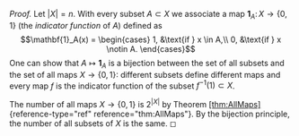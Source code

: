 *Proof.* Let $|X| = n$. With every subset $A \subset X$ we associate a
map $\mathbf{1}_A \colon X \to \{0,1\}$ (the *indicator function* of
$A$) defined as $$\mathbf{1}_A(x) =
\begin{cases}
1, &\text{if } x \in A,\\
0, &\text{if } x \notin A.
\end{cases}$$ One can show that $A \mapsto \mathbf{1}_A$ is a bijection
between the set of all subsets and the set of all maps $X \to \{0,1\}$:
different subsets define different maps and every map $f$ is the
indicator function of the subset $f^{-1}(1) \subset X$.

The number of all maps $X \to \{0,1\}$ is $2^{|X|}$ by Theorem
[\[thm:AllMaps\]](#thm:AllMaps){reference-type="ref"
reference="thm:AllMaps"}. By the bijection principle, the number of all
subsets of $X$ is the same. ◻

